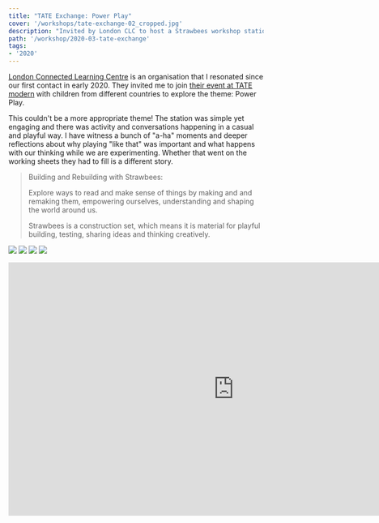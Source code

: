 ```yaml
---
title: "TATE Exchange: Power Play"
cover: '/workshops/tate-exchange-02_cropped.jpg'
description: "Invited by London CLC to host a Strawbees workshop station at TATE Exchange to explore the theme of Power and Play."
path: '/workshop/2020-03-tate-exchange'
tags:
- '2020'
---
```


[London Connected Learning Centre](https://londonclc.org.uk/) is an organisation that I resonated since our first contact in early 2020. They invited me to join [their event at TATE modern](https://londonclc.org.uk/2020/02/28/power-play-at-tate-exchange/) with children from different countries to explore the theme: Power Play.

This couldn't be a more appropriate theme! The station was simple yet engaging and there was activity and conversations happening in a casual and playful way. I have witness a bunch of "a-ha" moments and deeper reflections about why playing "like that" was important and what happens with our thinking while we are experimenting. Whether that went on the working sheets they had to fill is a different story.

> Building and Rebuilding with Strawbees:
>
> Explore ways to read and make sense of things by making and and remaking them, empowering ourselves, understanding and shaping the world around us.
>
> Strawbees is a construction set, which means it is material for playful building, testing, sharing ideas and thinking creatively.

![](./workshops/tate-exchange-01.jpg)
![](./workshops/tate-exchange-02.jpg)
![](./workshops/tate-exchange-03.jpg)
![](./workshops/tate-exchange-04.jpg)

<iframe width="890" height="500" src="https://www.youtube.com/embed/nmSj93RiJ6g" frameborder="0" allow="accelerometer; autoplay; encrypted-media; gyroscope; picture-in-picture" allowfullscreen></iframe>
